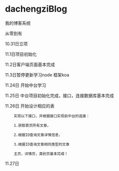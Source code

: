 # dachengziBlog
我的博客系统

从零到有

10.31日立项

11.1日项目初始化

11.2日客户端页面基本完成

11.3日暂停更新学习node 框架koa

11.24日 开始中台学习 

11.25日 中台项目初始化完成，接口，连接数据库基本完成

11.26日 开始设计相应的表

        实现以下接口，并根据接口实现前中台的连接：

        1.获取首页所有文章， 

        2.根据ID查询文章详情信息，

        3.根据ID查询文章相同类型的文章  
        
        主页，详情页，类别页基本完成！

11.27日
